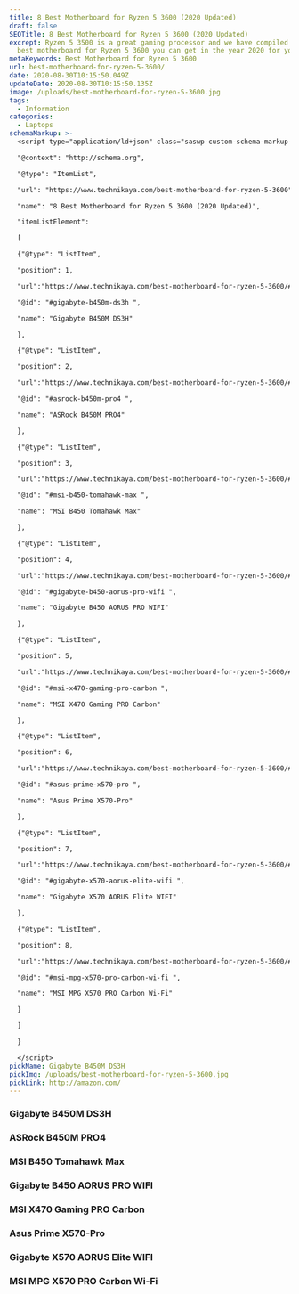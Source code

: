 ```yaml
---
title: 8 Best Motherboard for Ryzen 5 3600 (2020 Updated)
draft: false
SEOTitle: 8 Best Motherboard for Ryzen 5 3600 (2020 Updated)
excrept: Ryzen 5 3500 is a great gaming processor and we have compiled a list of
  best motherboard for Ryzen 5 3600 you can get in the year 2020 for your build.
metaKeywords: Best Motherboard for Ryzen 5 3600
url: best-motherboard-for-ryzen-5-3600/
date: 2020-08-30T10:15:50.049Z
updateDate: 2020-08-30T10:15:50.135Z
image: /uploads/best-motherboard-for-ryzen-5-3600.jpg
tags:
  - Information
categories:
  - Laptops
schemaMarkup: >-
  <script type="application/ld+json" class="saswp-custom-schema-markup-output">{

  "@context": "http://schema.org",

  "@type": "ItemList",

  "url": "https://www.technikaya.com/best-motherboard-for-ryzen-5-3600",

  "name": "8 Best Motherboard for Ryzen 5 3600 (2020 Updated)",

  "itemListElement":

  [

  {"@type": "ListItem",

  "position": 1,

  "url":"https://www.technikaya.com/best-motherboard-for-ryzen-5-3600/#gigabyte-b450m-ds3h",

  "@id": "#gigabyte-b450m-ds3h ",

  "name": "Gigabyte B450M DS3H"

  },

  {"@type": "ListItem",

  "position": 2,

  "url":"https://www.technikaya.com/best-motherboard-for-ryzen-5-3600/#asrock-b450m-pro4",

  "@id": "#asrock-b450m-pro4 ",

  "name": "ASRock B450M PRO4"

  },

  {"@type": "ListItem",

  "position": 3,

  "url":"https://www.technikaya.com/best-motherboard-for-ryzen-5-3600/#msi-b450-tomahawk-max",

  "@id": "#msi-b450-tomahawk-max ",

  "name": "MSI B450 Tomahawk Max"

  },

  {"@type": "ListItem",

  "position": 4,

  "url":"https://www.technikaya.com/best-motherboard-for-ryzen-5-3600/#gigabyte-b450-aorus-pro-wifi",

  "@id": "#gigabyte-b450-aorus-pro-wifi ",

  "name": "Gigabyte B450 AORUS PRO WIFI"

  },

  {"@type": "ListItem",

  "position": 5,

  "url":"https://www.technikaya.com/best-motherboard-for-ryzen-5-3600/#msi-x470-gaming-pro-carbon",

  "@id": "#msi-x470-gaming-pro-carbon ",

  "name": "MSI X470 Gaming PRO Carbon"

  },

  {"@type": "ListItem",

  "position": 6,

  "url":"https://www.technikaya.com/best-motherboard-for-ryzen-5-3600/#asus-prime-x570-pro",

  "@id": "#asus-prime-x570-pro ",

  "name": "Asus Prime X570-Pro"

  },

  {"@type": "ListItem",

  "position": 7,

  "url":"https://www.technikaya.com/best-motherboard-for-ryzen-5-3600/#gigabyte-x570-aorus-elite-wifi",

  "@id": "#gigabyte-x570-aorus-elite-wifi ",

  "name": "Gigabyte X570 AORUS Elite WIFI"

  },

  {"@type": "ListItem",

  "position": 8,

  "url":"https://www.technikaya.com/best-motherboard-for-ryzen-5-3600/#msi-mpg-x570-pro-carbon-wi-fi",

  "@id": "#msi-mpg-x570-pro-carbon-wi-fi ",

  "name": "MSI MPG X570 PRO Carbon Wi-Fi"

  }

  ]

  }

  </script>
pickName: Gigabyte B450M DS3H
pickImg: /uploads/best-motherboard-for-ryzen-5-3600.jpg
pickLink: http://amazon.com/
---
```

### Gigabyte B450M DS3H

### ASRock B450M PRO4

### MSI B450 Tomahawk Max

### Gigabyte B450 AORUS PRO WIFI

### MSI X470 Gaming PRO Carbon

### Asus Prime X570-Pro

### Gigabyte X570 AORUS Elite WIFI

### MSI MPG X570 PRO Carbon Wi-Fi